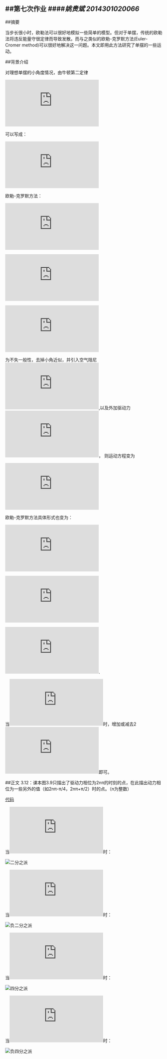 ##第七次作业
####*姚贵斌 2014301020066*
------
##摘要

当步长很小时，欧勒法可以很好地模拟一些简单的模型。但对于单摆，传统的欧勒法将违反能量守很定律而导致发散。而与之类似的欧勒-克罗默方法(Euler-Cromer method)可以很好地解决这一问题。本文即用此方法研究了单摆的一些运动。

##背景介绍

对理想单摆的小角度情况，由牛顿第二定律

![](http://latex.codecogs.com/png.latex?%5Cddot%7B%5Ctheta%20%7D%3D-%5Cfrac%7Bg%7D%7Bl%7D%5Ctheta)

可以写成：

![](http://latex.codecogs.com/png.latex?%5Cdot%7B%5Comega%20%7D%3D-%5Cfrac%7Bg%7D%7Bl%7D%5Ctheta%2C%5Comega%3D%5Cdot%7B%5Ctheta%7D)

欧勒-克罗默方法：

![](http://latex.codecogs.com/png.latex?%5Comega_%7Bi&plus;1%7D%3D%5Comega_i-%28g/l%29%5Ctheta_i%5CDelta%20t)

![](http://latex.codecogs.com/png.latex?%5Ctheta_%7Bi&plus;1%7D%3D%5Ctheta_i&plus;%5Comega_%7Bi&plus;1%7D%5CDelta%20t)

![](http://latex.codecogs.com/png.latex?t_%7Bi&plus;1%7D%3Dt_i&plus;%5CDelta%20t)

为不失一般性，去掉小角近似，并引入空气阻尼![](http://latex.codecogs.com/png.latex?-q%5Cdot%5Ctheta),以及外加驱动力
![](http://latex.codecogs.com/png.latex?F_Dsin%28%5COmega_Dt%29)，
则运动方程变为

![](http://latex.codecogs.com/png.latex?%5Cddot%7B%5Ctheta%7D%3D-%5Cfrac%7Bg%7D%7Bl%7Dsin%5Ctheta-q%5Cdot%7B%5Ctheta%7D&plus;F_Dsin%28%5COmega_Dt%29)

欧勒-克罗默方法具体形式也变为：

![](http://latex.codecogs.com/png.latex?%5Comega_%7Bi&plus;1%7D%3D%5Comega_i&plus;%5B-%5Cfrac%7Bg%7D%7Bl%7Dsin%5Ctheta_i-q%5Comega_i&plus;F_Dsin%28%5COmega_Dt_i%29%5D%5CDelta%20t)

![](http://latex.codecogs.com/png.latex?%5Ctheta_%7Bi&plus;1%7D%3D%5Ctheta_i&plus;%5Comega_%7Bi&plus;1%7D%5CDelta%20t)

![](http://latex.codecogs.com/png.latex?t_%7Bi&plus;1%7D%3Dt_i&plus;%5CDelta%20t).

当![](http://latex.codecogs.com/png.latex?%5Ctheta_%7Bi&plus;1%7D%5Cnotin%5B-%5Cpi%2C%5Cpi%5D)时，增加或减去2![](http://latex.codecogs.com/png.latex?%5Cpi)即可。

##正文
3.12：课本图3.9只描出了驱动力相位为2nπ的时刻的点，在此描出动力相位为一些另外的值（如2nπ-π/4，2nπ+π/2）时的点。（n为整数）

[代码](https://github.com/Guibeen/compuational_physics_N2014301020066/blob/master/codes/07/3.12.py)

当![](http://latex.codecogs.com/png.latex?%5COmega_Dt%3D2n%5Cpi&plus;%5Cpi/2)时：

![二分之派](https://github.com/Guibeen/compuational_physics_N2014301020066/blob/master/images/07/3.12-%E4%BA%8C%E5%88%86%E4%B9%8B%E6%B4%BE.png)

当![](http://latex.codecogs.com/png.latex?%5COmega_Dt%3D2n%5Cpi-%5Cpi/2)时：

![负二分之派](https://github.com/Guibeen/compuational_physics_N2014301020066/blob/master/images/07/3.12-%E8%B4%9F%E4%BA%8C%E5%88%86%E4%B9%8B%E6%B4%BE.png)

当![](http://latex.codecogs.com/png.latex?%5COmega_Dt%3D2n%5Cpi&plus;%5Cpi/4)时：

![四分之派](https://github.com/Guibeen/compuational_physics_N2014301020066/blob/master/images/07/3.12-%E5%9B%9B%E5%88%86%E4%B9%8B%E6%B4%BE.png)

当![](http://latex.codecogs.com/png.latex?%5COmega_Dt%3D2n%5Cpi-%5Cpi/4)时：

![负四分之派](https://github.com/Guibeen/compuational_physics_N2014301020066/blob/master/images/07/3.12-%E8%B4%9F%E5%9B%9B%E5%88%86%E4%B9%8B%E6%B4%BE.png)











